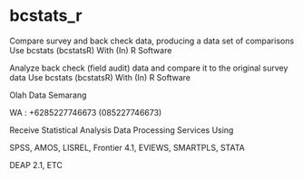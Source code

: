 # bcstats_r
Compare survey and back check data, producing a data set of comparisons Use bcstats (bcstatsR) With (In) R Software

Analyze back check (field audit) data and compare it to the original survey data Use bcstats (bcstatsR) With (In) R Software

Olah Data Semarang

WA : +6285227746673 (085227746673)

Receive Statistical Analysis Data Processing Services Using

SPSS, AMOS, LISREL, Frontier 4.1, EVIEWS, SMARTPLS, STATA

DEAP 2.1, ETC
